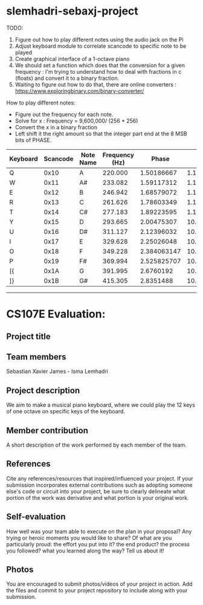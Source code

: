 # slemhadri-sebaxj-project

TODO:

1) Figure out how to play different notes using the audio jack on the Pi
2) Adjust keyboard module to correlate scancode to specific note to be played
3) Create graphical interface of a 1-octave piano
4) We should set a function which does that the conversion for a given frequency : 
I'm trying to understand how to deal with fractions in c (floats) and convert it to a binary fraction. 
5) Waiting to figure out how to do that, there are online converters : https://www.exploringbinary.com/binary-converter/

How to play different notes: 
- Figure out the frequency for each note. 
- Solve for x : Frequency = 9,600,000/ (256 * 256) 
- Convert the x in a binary fraction 
- Left shift it the right amount so that the integer part end at the 8 MSB bits of PHASE. 

| Keyboard | Scancode | Note Name | Frequency (Hz) | Phase       | Phase as Binary Function    |
|----------|----------|-----------|----------------|-------------|-----------------------------|
| Q        | 0x10     | A         | 220.000        | 1.50186667  | 1.100000000111101001010101  |
| W        | 0x11     | A#        | 233.082        | 1.59117312  | 1.100101110101011100011111  |
| E        | 0x12     | B         | 246.942        | 1.68579072  | 1.101011111000111111111011  |
| R        | 0x13     | C         | 261.626        | 1.78603349  | 1.110010010011100101111101  |
| T        | 0x14     | C#        | 277.183        | 1.89223595  | 1.111001000110100110010011  |
| Y        | 0x15     | D         | 293.665        | 2.00475307  | 10.000000010011011101111111 |
| U        | 0x16     | D#        | 311.127        | 2.12396032  | 10.000111111011101111011101 |
| I        | 0x17     | E         | 329.628        | 2.25026048  | 10.010000000001000100010010 |
| O        | 0x18     | F         | 349.228        | 2.384063147 | 10.011000100101000111110110 |
| P        | 0x19     | F#        | 369.994        | 2.525825707 | 10.100001101001110010000011 |
| [{       | 0x1A     | G         | 391.995        | 2.6760192   | 10.101011010000111110011000 |
| ]}       | 0x1B     | G#        | 415.305        | 2.8351488   | 10.110101011100110001001111 |

*********************************

# CS107E Evaluation:

## Project title

## Team members
Sebastian Xavier James - Isma Lemhadri 

## Project description
We aim to make a musical piano keyboard, where we could play the 12 keys of one octave on specific keys of the keyboard. 

## Member contribution
A short description of the work performed by each member of the team.

## References
Cite any references/resources that inspired/influenced your project. If your submission incorporates external contributions such as adopting someone else's code or circuit into your project, be sure to clearly delineate what portion of the work was derivative and what portion is your original work.

## Self-evaluation
How well was your team able to execute on the plan in your proposal?  Any trying or heroic moments you would like to share? Of what are you particularly proud: the effort you put into it? the end product? the process you followed? what you learned along the way? Tell us about it!

## Photos
You are encouraged to submit photos/videos of your project in action. Add the files and commit to your project repository to include along with your submission.
